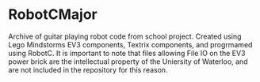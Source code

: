 # RobotCMajor
Archive of guitar playing robot code from school project. Created using Lego Mindstorms EV3 components, Textrix components, and progrmamed using RobotC.
It is important to note that files allowing File IO on the EV3 power brick are the intellectual property of the Uniersity of Waterloo, and are not included in the repository for this reason.
